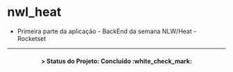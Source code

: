 # nwl_heat

- Primeira parte da aplicação - BackEnd da semana NLW/Heat - Rocketset

---

<h4 align="center">
 > Status do Projeto: Concluído :white_check_mark:
</h4>
